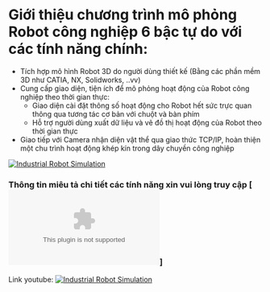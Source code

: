 # Giới thiệu chương trình mô phỏng Robot công nghiệp 6 bậc tự do với các tính năng chính:
- Tích hợp mô hình Robot 3D do người dùng thiết kế (Bằng các phần mềm 3D như CATIA, NX, Solidworks, ..vv)
- Cung cấp giao diện, tiện ích để mô phỏng hoạt động của Robot công nghiệp theo thời gian thực:
    + Giao diện cài đặt thông số hoạt động cho Robot hết sức trực quan thông qua tương tác cơ bản với chuột và bàn phím
    + Hỗ trợ người dùng xuất dữ liệu và vẽ đồ thị hoạt động của Robot theo thời gian thực
- Giao tiếp với Camera nhận diện vật thể qua giao thức TCP/IP, hoàn thiện một chu trình hoạt động khép kín trong dây chuyền công nghiệp

[![Industrial Robot Simulation](https://github.com/LHTRI/Industrial-Robot-Simulation/blob/main/Industrial%20Robot%20Simulation.gif)](https://youtu.be/XsljXHS5S4A)

### Thông tin miêu tả chi tiết các tính năng xin vui lòng truy cập [![Slide](https://github.com/LHTRI/Industrial-Robot-Simulation/blob/main/Introduction%20to%20Robot%20Simulation%20-LeHuuTri_%202021.pptx)]

Link youtube:
[![Industrial Robot Simulation](https://youtu.be/XsljXHS5S4A)](https://youtu.be/XsljXHS5S4A)


 

